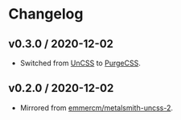 # Changelog

## v0.3.0 / 2020-12-02

- Switched from [UnCSS](https://github.com/uncss/uncss) to [PurgeCSS](https://purgecss.com/).

## v0.2.0 / 2020-12-02

- Mirrored from [emmercm/metalsmith-uncss-2](https://github.com/emmercm/metalsmith-uncss-2).

